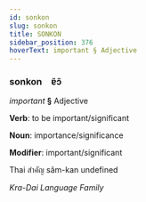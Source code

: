```yaml
---
id: sonkon
slug: sonkon
title: SONKON
sidebar_position: 376
hoverText: important § Adjective
---
```


### sonkon&emsp;<span kind="abugida">ɐ̃ɔ̃</span>

*important* **§** Adjective

**Verb**: to be important/significant

**Noun**: importance/significance

**Modifier**: important/significant

Thai สำคัญ sǎm-kan undefined

*Kra-Dai Language Family*